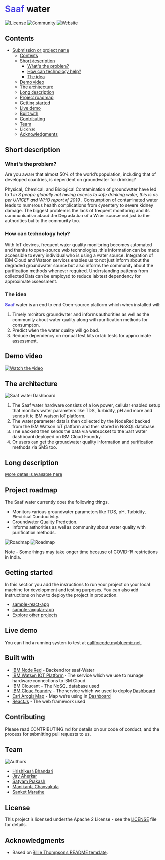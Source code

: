 # <font style="color:#4F46E5" > Saaf</font> water 

[![License](https://img.shields.io/badge/License-Apache2-blue.svg)](https://www.apache.org/licenses/LICENSE-2.0) [![Community](https://img.shields.io/badge/Join-Community-blue)](https://developer.ibm.com/callforcode/get-started/) [![Website](https://img.shields.io/badge/View-Website-blue)](https://sample-project.s3-web.us-east.cloud-object-storage.appdomain.cloud/)

## Contents

- [Submission or project name](#submission-or-project-name)
  - [Contents](#contents)
  - [Short description](#short-description)
    - [What's the problem?](#whats-the-problem)
    - [How can technology help?](#how-can-technology-help)
    - [The idea](#the-idea)
  - [Demo video](#demo-video)
  - [The architecture](#the-architecture)
  - [Long description](#long-description)
  - [Project roadmap](#project-roadmap)
  - [Getting started](#getting-started)
  - [Live demo](#live-demo)
  - [Built with](#built-with)
  - [Contributing](#contributing)
  - [Team](#team)
  - [License](#license)
  - [Acknowledgments](#acknowledgments)

## Short description

### What's the problem?

Are you aware that almost 50% of the world’s population, including that of developed countries, is dependent on groundwater for drinking? 

Physical, Chemical, and Biological Contamination of groundwater have led to <em> 1 in 3 people globally not having access to safe drinking water, this is as per UNICEF and WHO report of 2019 </em>. Consumption of contaminated water leads to numerous health complications from dysentery to severe kidney damage.
The biggest problem is the lack of frequent monitoring and its communication about the Degradation of a Water source not just to the authorities but to the community too.  

### How can technology help?

With IoT devices, frequent water quality monitoring becomes automated and thanks to open-source web technologies, this information can be made accessible to every individual who is using a water source. Integration of IBM Cloud and Watson services enables us to not just inform about the degraded groundwater source but also informs the community about the purification methods whenever required. Understanding patterns from collected Data can be employed to reduce lab test dependency for approximate assessment. 

### The idea

<b><font style="color:#4F46E5" type="Roboto"> Saaf</font></b> <font type="Roboto"> water </font> is an end to end Open-source platform which when installed will:
1. Timely monitors groundwater and informs authorities as well as the community about water quality along with purification methods for consumption.
2. Predict when the water quality will go bad.
3. Reduce dependency on manual test kits or lab tests for approximate assessment.

## Demo video

[![Watch the video](./images/saaf-youtube.png)](https://youtu.be/_taOL857nPA)

## The architecture

![Saaf water Dashboard](./images/architecture.png)

1. The Saaf water hardware consists of a low power, cellular enabled setup that monitors water parameters like TDS, Turbidity, pH and more and sends it to IBM watson IoT platform.
2. The water parameter data is then collected by the NodeRed backed from the IBM Watson IoT platform and then stored in NoSQL database.
3. The Backend then sends the data via websocket to the Saaf water dashboard deployed on IBM Cloud Foundry.
4. Or users can get the groundwater quality information and purification methods via SMS too.

## Long description

[More detail is available here](./docs/DESCRIPTION.md)

## Project roadmap

The Saaf water currently does the following things.

- Monitors various groundwater parameters like TDS, pH, Turbidity, Electrical Conductivity. 
- Groundwater Quality Prediction.
- Informs authorities as well as community about water quality with purification methods.

![Roadmap](./images/tech_roadmap.png)
![Roadmap](./images/product_roadmap.png)

Note - Some things may take longer time because of COVID-19 restrictions in India.

## Getting started

In this section you add the instructions to run your project on your local machine for development and testing purposes. You can also add instructions on how to deploy the project in production.

- [sample-react-app](./sample-react-app/)
- [sample-angular-app](./sample-angular-app/)
- [Explore other projects](https://github.com/upkarlidder/ibmhacks)

## Live demo

You can find a running system to test at [callforcode.mybluemix.net](https://saaf-water.eu-gb.mybluemix.net/).

## Built with

- [IBM Node Red](https://nodered.org/docs/getting-started/ibmcloud#deploy-to-ibm-cloud) - Backend for saaf-Water
- [IBM Watson IOT Platform](https://www.ibm.com/cloud/watson-iot-platform) - The service which we use to manage hardware connections to IBM Cloud.
- [IBM Cloudant](https://www.ibm.com/cloud/cloudant) - The NoSQL database used
- [IBM Cloud Foundry](https://www.ibm.com/cloud/cloud-foundry) - The service which we used to deploy [Dashboard](https://saaf-water.eu-gb.mybluemix.net/)
- [Esri Arcgis Map](https://www.esri.com/en-us/arcgis/about-arcgis/overview) - Map we're using in [Dashboard](https://saaf-water.eu-gb.mybluemix.net/)
- [ReactJs](https://reactjs.org/) - The web framework used

## Contributing

Please read [CONTRIBUTING.md](CONTRIBUTING.md) for details on our code of conduct, and the process for submitting pull requests to us.

## Team

![Authors](./images/team.png)
- [Hrishikesh Bhandari](https://github.com/Hrishikesh24)
- [Jay Aherkar](https://github.com/jehhhh)
- [Satyam Prakash](https://github.com/satyamprakash-iot)
- [Manikanta Chavvakula](https://github.comManikantaChavvakula7)
- [Sanket Marathe](https://github.com/msanket9)


## License

This project is licensed under the Apache 2 License - see the [LICENSE](LICENSE) file for details.

## Acknowledgments

- Based on [Billie Thompson's README template](https://gist.github.com/PurpleBooth/109311bb0361f32d87a2).
